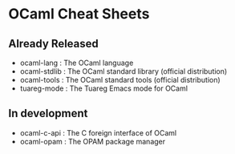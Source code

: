 # OCaml Cheat Sheets

## Already Released

* ocaml-lang : The OCaml language
* ocaml-stdlib : The OCaml standard library (official distribution)
* ocaml-tools : The OCaml standard tools (official distribution)
* tuareg-mode : The Tuareg Emacs mode for OCaml

## In development

* ocaml-c-api : The C foreign interface of OCaml
* ocaml-opam : The OPAM package manager
